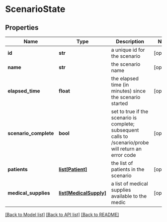 # ScenarioState

## Properties
Name | Type | Description | Notes
------------ | ------------- | ------------- | -------------
**id** | **str** | a unique id for the scenario | [optional] 
**name** | **str** | the scenario name | [optional] 
**elapsed_time** | **float** | the elapsed time (in minutes) since the scenario started | [optional] 
**scenario_complete** | **bool** | set to true if the scenario is complete; subsequent calls to /scenario/probe will return an error code | [optional] 
**patients** | [**list[Patient]**](Patient.md) | the list of patients in the scenario | [optional] 
**medical_supplies** | [**list[MedicalSupply]**](MedicalSupply.md) | a list of medical supplies available to the medic | [optional] 

[[Back to Model list]](../README.md#documentation-for-models) [[Back to API list]](../README.md#documentation-for-api-endpoints) [[Back to README]](../README.md)


